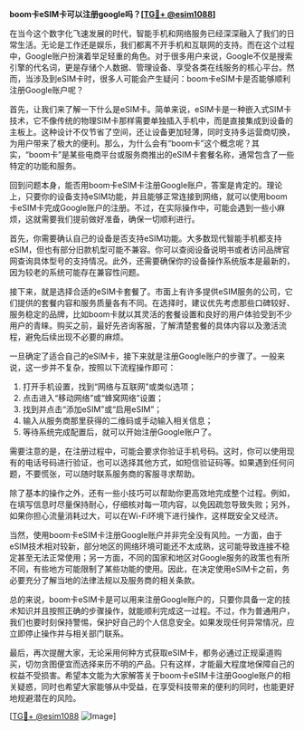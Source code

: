 **boom卡eSIM卡可以注册google吗？[[TG💪+ @esim1088](https://t.me/s/esim1088)]**

在当今这个数字化飞速发展的时代，智能手机和网络服务已经深深融入了我们的日常生活。无论是工作还是娱乐，我们都离不开手机和互联网的支持。而在这个过程中，Google账户扮演着举足轻重的角色。对于很多用户来说，Google不仅是搜索引擎的代名词，更是存储个人数据、管理设备、享受各类在线服务的核心平台。然而，当涉及到eSIM卡时，很多人可能会产生疑问：boom卡eSIM卡是否能够顺利注册Google账户呢？

首先，让我们来了解一下什么是eSIM卡。简单来说，eSIM卡是一种嵌入式SIM卡技术，它不像传统的物理SIM卡那样需要单独插入手机中，而是直接集成到设备的主板上。这种设计不仅节省了空间，还让设备更加轻薄，同时支持多运营商切换，为用户带来了极大的便利。那么，为什么会有“boom卡”这个概念呢？其实，“boom卡”是某些电商平台或服务商推出的eSIM卡套餐名称，通常包含了一些特定的功能和服务。

回到问题本身，能否用boom卡eSIM卡注册Google账户，答案是肯定的。理论上，只要你的设备支持eSIM功能，并且能够正常连接到网络，就可以使用boom卡eSIM卡完成Google账户的注册。不过，在实际操作中，可能会遇到一些小麻烦，这就需要我们提前做好准备，确保一切顺利进行。

首先，你需要确认自己的设备是否支持eSIM功能。大多数现代智能手机都支持eSIM，但也有部分旧款机型可能不兼容。你可以查阅设备说明书或者访问品牌官网查询具体型号的支持情况。此外，还需要确保你的设备操作系统版本是最新的，因为较老的系统可能存在兼容性问题。

接下来，就是选择合适的eSIM卡套餐了。市面上有许多提供eSIM服务的公司，它们提供的套餐内容和服务质量各有不同。在选择时，建议优先考虑那些口碑较好、服务稳定的品牌，比如boom卡就以其灵活的套餐设置和良好的用户体验受到不少用户的青睐。购买之前，最好先咨询客服，了解清楚套餐的具体内容以及激活流程，避免后续出现不必要的麻烦。

一旦确定了适合自己的eSIM卡，接下来就是注册Google账户的步骤了。一般来说，这一步并不复杂，按照以下流程操作即可：

1. 打开手机设置，找到“网络与互联网”或类似选项；
2. 点击进入“移动网络”或“蜂窝网络”设置；
3. 找到并点击“添加eSIM”或“启用eSIM”；
4. 输入从服务商那里获得的二维码或手动输入相关信息；
5. 等待系统完成配置后，就可以开始注册Google账户了。

需要注意的是，在注册过程中，可能会要求你验证手机号码。这时，你可以使用现有的电话号码进行验证，也可以选择其他方式，如短信验证码等。如果遇到任何问题，不要慌张，可以随时联系服务商的客服寻求帮助。

除了基本的操作之外，还有一些小技巧可以帮助你更高效地完成整个过程。例如，在填写信息时尽量保持耐心，仔细核对每一项内容，以免因疏忽导致失败；另外，如果你担心流量消耗过大，可以在Wi-Fi环境下进行操作，这样既安全又经济。

当然，使用boom卡eSIM卡注册Google账户并非完全没有风险。一方面，由于eSIM技术相对较新，部分地区的网络环境可能还不太成熟，这可能导致连接不稳定甚至无法正常使用；另一方面，不同的国家和地区对Google服务的政策也有所不同，有些地方可能限制了某些功能的使用。因此，在决定使用eSIM卡之前，务必要充分了解当地的法律法规以及服务商的相关条款。

总的来说，boom卡eSIM卡是可以用来注册Google账户的，只要你具备一定的技术知识并且按照正确的步骤操作，就能顺利完成这一过程。不过，作为普通用户，我们也要时刻保持警惕，保护好自己的个人信息安全。如果发现任何异常情况，应立即停止操作并与相关部门联系。

最后，再次提醒大家，无论采用何种方式获取eSIM卡，都务必通过正规渠道购买，切勿贪图便宜而选择来历不明的产品。只有这样，才能最大程度地保障自己的权益不受损害。希望本文能为大家解答关于boom卡eSIM卡注册Google账户的相关疑惑，同时也希望大家能够从中受益，在享受科技带来的便利的同时，也能更好地规避潜在的风险。

[[TG💪+ @esim1088](https://t.me/s/esim1088) ![Image](https://i.postimg.cc/4NQfJmqS/Snipaste-2025-05-13-00-14-12.png)]